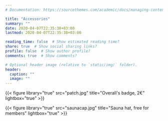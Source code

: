 ```yaml
---
# Documentation: https://sourcethemes.com/academic/docs/managing-content/

title: "Accessories"
summary: ""
date: 2020-04-07T22:35:38+03:00
lastmod: 2020-04-07T22:35:38+03:00

reading_time: false  # Show estimated reading time?
share: true  # Show social sharing links?
profile: false  # Show author profile?
comments: true  # Show comments?

# Optional header image (relative to `static/img/` folder).
header:
  caption: ""
  image: ""
---
```


{{< figure library="true" src="patch.jpg" title="Overall's badge, 2€" lightbox="true" >}}

{{< figure library="true" src="saunacap.jpg" title="Sauna hat, free for members" lightbox="true" >}}
